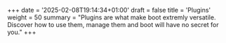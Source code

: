 +++
date = '2025-02-08T19:14:34+01:00'
draft = false
title = 'Plugins'
weight = 50
summary = "Plugins are what make boot extremly versatile. Discover how to use them, manage them and boot will have no secret for you." 
+++
